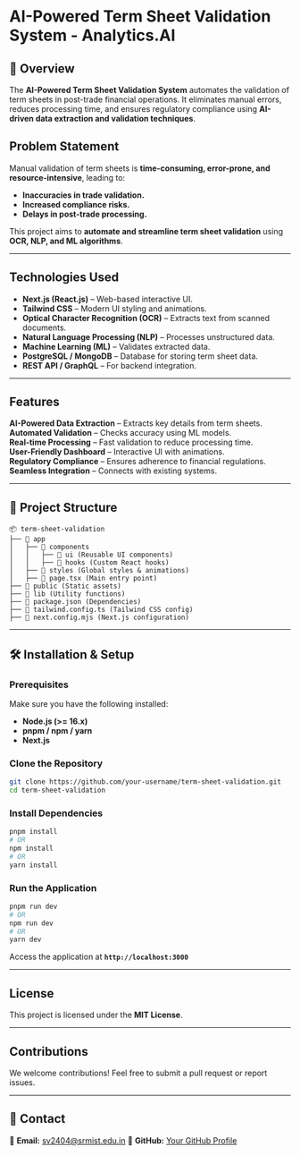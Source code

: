 # AI-Powered Term Sheet Validation System - Analytics.AI

## 📌 Overview
The **AI-Powered Term Sheet Validation System** automates the validation of term sheets in post-trade financial operations. It eliminates manual errors, reduces processing time, and ensures regulatory compliance using **AI-driven data extraction and validation techniques**.

##  Problem Statement
Manual validation of term sheets is **time-consuming, error-prone, and resource-intensive**, leading to:
- **Inaccuracies in trade validation.**
- **Increased compliance risks.**
- **Delays in post-trade processing.**

This project aims to **automate and streamline term sheet validation** using **OCR, NLP, and ML algorithms**.

---

##  Technologies Used
- **Next.js (React.js)** – Web-based interactive UI.
- **Tailwind CSS** – Modern UI styling and animations.
- **Optical Character Recognition (OCR)** – Extracts text from scanned documents.
- **Natural Language Processing (NLP)** – Processes unstructured data.
- **Machine Learning (ML)** – Validates extracted data.
- **PostgreSQL / MongoDB** – Database for storing term sheet data.
- **REST API / GraphQL** – For backend integration.

---

## Features
**AI-Powered Data Extraction** – Extracts key details from term sheets.  
**Automated Validation** – Checks accuracy using ML models.  
**Real-time Processing** – Fast validation to reduce processing time.  
**User-Friendly Dashboard** – Interactive UI with animations.  
**Regulatory Compliance** – Ensures adherence to financial regulations.  
**Seamless Integration** – Connects with existing systems.  

---

## 📂 Project Structure
```
📦 term-sheet-validation  
├── 📂 app  
│   ├── 📂 components  
│   │   ├── 📂 ui (Reusable UI components)  
│   │   ├── 📂 hooks (Custom React hooks)  
│   ├── 📂 styles (Global styles & animations)  
│   ├── 📄 page.tsx (Main entry point)  
├── 📂 public (Static assets)  
├── 📂 lib (Utility functions)  
├── 📄 package.json (Dependencies)  
├── 📄 tailwind.config.ts (Tailwind CSS config)  
├── 📄 next.config.mjs (Next.js configuration)  
```

---

## 🛠 Installation & Setup

### **Prerequisites**
Make sure you have the following installed:
- **Node.js (>= 16.x)**
- **pnpm / npm / yarn**
- **Next.js**

### **Clone the Repository**
```sh
git clone https://github.com/your-username/term-sheet-validation.git
cd term-sheet-validation
```

### **Install Dependencies**
```sh
pnpm install
# OR
npm install
# OR
yarn install
```

### **Run the Application**
```sh
pnpm run dev
# OR
npm run dev
# OR
yarn dev
```
Access the application at **`http://localhost:3000`** 

---

##  License
This project is licensed under the **MIT License**.

---

##  Contributions
We welcome contributions! Feel free to submit a pull request or report issues.

---

## 📩 Contact
📧 **Email:** sv2404@srmist.edu.in 
🔗 **GitHub:** [Your GitHub Profile](https://github.com/DevWidSiddxx)
